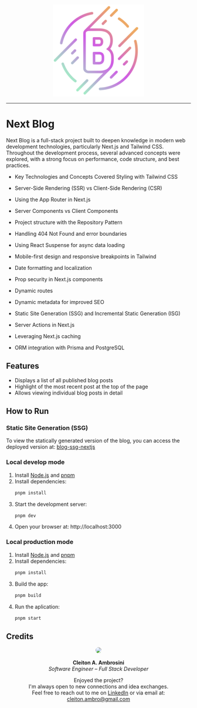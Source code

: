 <div align="center">
  <img src="./public/logo.png" width="250">
  <hr>
</div>

# Next Blog

Next Blog is a full-stack project built to deepen knowledge in modern web
development technologies, particularly Next.js and Tailwind CSS. Throughout the
development process, several advanced concepts were explored, with a strong
focus on performance, code structure, and best practices.

- Key Technologies and Concepts Covered Styling with Tailwind CSS

- Server-Side Rendering (SSR) vs Client-Side Rendering (CSR)

- Using the App Router in Next.js

- Server Components vs Client Components

- Project structure with the Repository Pattern

- Handling 404 Not Found and error boundaries

- Using React Suspense for async data loading

- Mobile-first design and responsive breakpoints in Tailwind

- Date formatting and localization

- Prop security in Next.js components

- Dynamic routes

- Dynamic metadata for improved SEO

- Static Site Generation (SSG) and Incremental Static Generation (ISG)

- Server Actions in Next.js

- Leveraging Next.js caching

- ORM integration with Prisma and PostgreSQL

## Features

- Displays a list of all published blog posts
- Highlight of the most recent post at the top of the page
- Allows viewing individual blog posts in detail

## How to Run

### Static Site Generation (SSG)

To view the statically generated version of the blog, you can access the
deployed version at:
[blog-ssg-nextjs](https://github.com/CleitonAmbrosini/blog-ssg-nextjs)

### Local develop mode

1. Install [Node.js](https://nodejs.org/) and [pnpm](https://pnpm.io/pt/)
2. Install dependencies:
   ```bash
   pnpm install
   ```
3. Start the development server:
   ```bash
   pnpm dev
   ```
4. Open your browser at: http://localhost:3000

### Local production mode

1. Install [Node.js](https://nodejs.org/) and [pnpm](https://pnpm.io/pt/)
2. Install dependencies:
   ```bash
   pnpm install
   ```
3. Build the app:
   ```bash
   pnpm build
   ```
4. Run the aplication:
   ```bash
   pnpm start
   ```

## Credits

<div align="center">

<img src="https://github.com/user-attachments/assets/68846091-478e-4ec2-85e5-92f6d1b27230" width="150" style="border-radius: 50%;" />

**Cleiton A. Ambrosini**  
*Software Engineer – Full Stack Developer*

Enjoyed the project? <br>
I'm always open to new connections and idea exchanges. <br>
Feel free to reach out to me on
[LinkedIn](https://www.linkedin.com/in/cleitonambrosini/) or via email at:
cleiton.ambro@gmail.com

</div>
